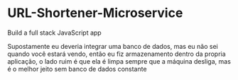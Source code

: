 # URL-Shortener-Microservice
Build a full stack JavaScript app

Supostamente eu deveria integrar uma banco de dados, mas eu não sei quando você estará vendo, então eu fiz armazenamento dentro da propria aplicação, o lado ruim é que ela é limpa sempre que a máquina desliga, mas é o melhor jeito sem banco de dados constante
